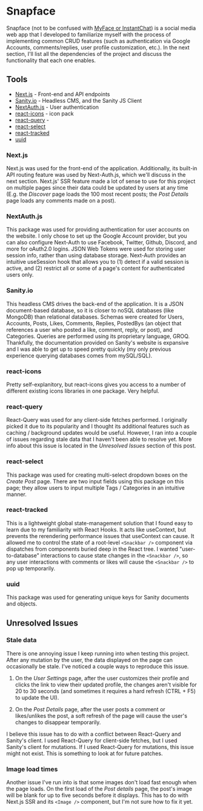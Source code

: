 # Snapface

Snapface (not to be confused with [MyFace or InstantChat](https://twitter.com/edelman11/status/1438895683520634884)) is a social media web app that I developed to familiarize myself with the process of implementing common CRUD features (such as authentication via Google Accounts, comments/replies, user profile customization, etc.). In the next section, I'll list all the dependencies of the project and discuss the functionality that each one enables.

## Tools

- [Next.js](https://nextjs.org) - Front-end and API endpoints
- [Sanity.io](https://www.sanity.io/) - Headless CMS, and the Sanity JS Client
- [NextAuth.js](https://next-auth.js.org/) - User authentication
- [react-icons](https://react-icons.github.io/react-icons/) - icon pack
- [react-query](https://react-query.tanstack.com/) -
- [react-select](https://react-select.com/home)
- [react-tracked](https://react-tracked.js.org/)
- [uuid](https://www.npmjs.com/package/uuid)

### Next.js

Next.js was used for the front-end of the application. Additionally, its built-in API routing feature was used by Next-Auth.js, which we'll discuss in the next section. Next.js' SSR feature made a lot of sense to use for this project on multiple pages since their data could be updated by users at any time (E.g. the _Discover_ page loads the 100 most recent posts; the _Post Details_ page loads any comments made on a post).

### NextAuth.js

This package was used for providing authentication for user accounts on the website. I only chose to set up the Google Account provider, but you can also configure Next-Auth to use Facebook, Twitter, Github, Discord, and more for oAuth2.0 logins. JSON Web Tokens were used for storing user session info, rather than using database storage. Next-Auth provides an intuitive useSession hook that allows you to (1) detect if a valid session is active, and (2) restrict all or some of a page's content for authenticated users only.

### Sanity.io

This headless CMS drives the back-end of the application. It is a JSON document-based database, so it is closer to noSQL databases (like MongoDB) than relational databases. Schemas were created for Users, Accounts, Posts, Likes, Comments, Replies, PostedBys (an object that references a user who posted a like, comment, reply, or post), and Categories. Queries are performed using its proprietary language, GROQ. Thankfully, the documentation provided on Sanity's website is expansive and I was able to get up to speed pretty quickly (my only previous experience querying databases comes from mySQL/SQL).

### react-icons

Pretty self-explanitory, but react-icons gives you access to a number of different existing icons libraries in one package. Very helpful.

### react-query

React-Query was used for any client-side fetches performed. I originally picked it due to its popularity and I thought its additional features such as caching / background updates would be useful. However, I ran into a couple of issues regarding stale data that I haven't been able to resolve yet. More info about this issue is located in the _Unresolved Issues_ section of this post.

### react-select

This package was used for creating multi-select dropdown boxes on the _Create Post_ page. There are two input fields using this package on this page; they allow users to input multiple Tags / Categories in an intuitive manner.

### react-tracked

This is a lightweight global state-management solution that I found easy to learn due to my familiarity with React Hooks. It acts like useContext, but prevents the rerendering performance issues that useContext can cause. It allowed me to control the state of a root-level `<Snackbar />` component via dispatches from components buried deep in the React tree. I wanted "user-to-database" interactions to cause state changes in the `<Snackbar />`, so any user interactions with comments or likes will cause the `<Snackbar />` to pop up temporarily.

### uuid

This package was used for generating unique keys for Sanity documents and objects.

## Unresolved Issues

### Stale data

There is one annoying issue I keep running into when testing this project. After any mutation by the user, the data displayed on the page can occasionally be stale. I've noticed a couple ways to reproduce this issue.

1. On the _User Settings_ page, after the user customizes their profile and clicks the link to view their updated profile, the changes aren't visible for 20 to 30 seconds (and sometimes it requires a hard refresh (CTRL + F5) to update the UI).

2. On the _Post Details_ page, after the user posts a comment or likes/unlikes the post, a soft refresh of the page will cause the user's changes to disappear temporarily.

I believe this issue has to do with a conflict between React-Query and Sanity's client. I used React-Query for client-side fetches, but I used Sanity's client for mutations. If I used React-Query for mutations, this issue might not exist. This is something to look at for future patches.

### Image load times

Another issue I've run into is that some images don't load fast enough when the page loads. On the first load of the _Post details_ page, the post's image will be blank for up to five seconds before it displays. This has to do with Next.js SSR and its `<Image />` component, but I'm not sure how to fix it yet.
